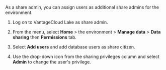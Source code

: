 As a share admin, you can assign users as additional share admins for the environment.

1.  Log on to VantageCloud Lake as share admin.


1.  From the menu, select **Home** > the environment > **Manage data** > **Data sharing** then **Permissions** tab.


1.  Select **Add users** and add database users as share citizen.


1.  Use the drop-down icon from the sharing privileges column and select **Admin** to change the user's privilege.


